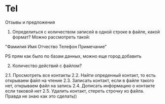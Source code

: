# Tel

Отзывы и предложения

1. Определиться с количеством записей в одной строке в файле, какой формат?
Можно рассмотреть такой:

"Фамилия Имя Отчество Телефон Примечание"

PS прям как было по базам данных, можно еще город добавить

2. Количество действий с файлом?

2.1. Просмотреть все контакты
2.2. Найти опреденный контакт, то есть открываем файл на чтение
2.3. Записать контакт, если в файле такого нет, открываем файл на запись 
2.4. Дописать информацию о контакте если таковой нет
2.5. Удалить контакт, стереть строчку из файла. Правда не знаю как это сделать))